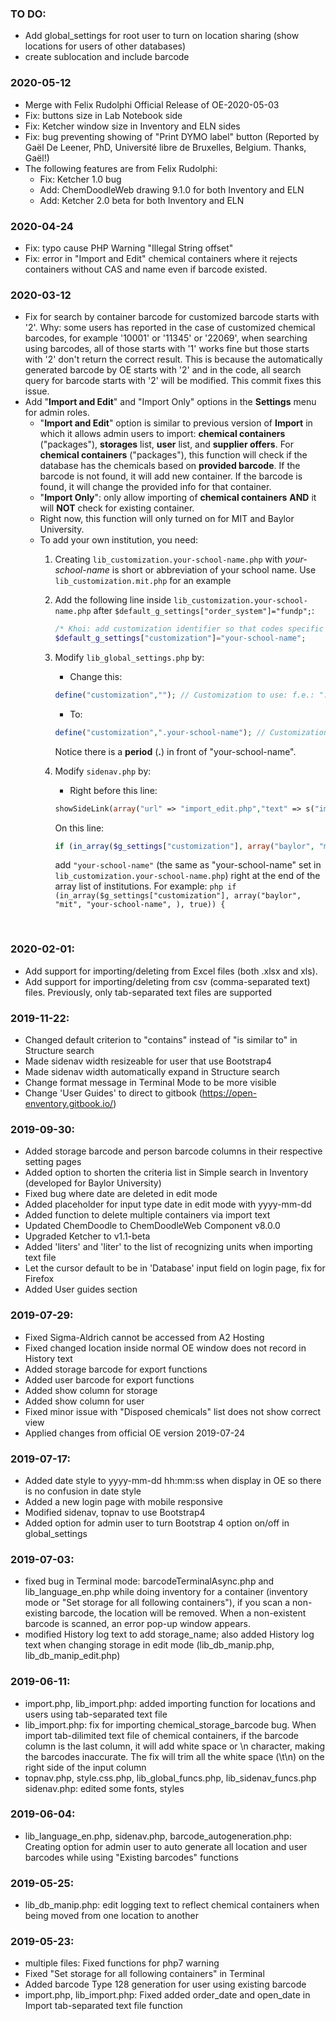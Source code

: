 ### TO DO:
- Add global_settings for root user to turn on location sharing (show locations for users of other databases)
- create sublocation and include barcode


### 2020-05-12

- Merge with Felix Rudolphi Official Release of OE-2020-05-03
- Fix: buttons size in Lab Notebook side
- Fix: Ketcher window size in Inventory and ELN sides
- Fix: bug preventing showing of "Print DYMO label" button (Reported by Gaël De Leener, PhD, Université libre de Bruxelles, Belgium. Thanks, Gaël!)
- The following features are from Felix Rudolphi:
  - Fix: Ketcher 1.0 bug
  - Add: ChemDoodleWeb drawing 9.1.0 for both Inventory and ELN
  - Add: Ketcher 2.0 beta for both Inventory and ELN

### 2020-04-24

- Fix: typo cause PHP Warning "Illegal String offset"
- Fix: error in "Import and Edit" chemical containers where it rejects containers without CAS and name even if barcode existed.

### 2020-03-12

- Fix for search by container barcode for customized barcode starts with '2'. Why: some users has reported in the case of customized chemical barcodes, for example '10001' or '11345' or '22069', when searching using barcodes, all of those starts with '1' works fine but those starts with '2' don't return the correct result. This is because the automatically generated barcode by OE starts with '2' and in the code, all search query for barcode starts with '2' will be modified. This commit fixes this issue.
- Add "**Import and Edit**" and "Import Only" options in the **Settings** menu for admin roles.
  - "**Import and Edit**" option is similar to previous version of **Import** in which it allows admin users to import: **chemical containers** ("packages"), **storages** list, **user** list, and **supplier offers**. For **chemical containers** ("packages"), this function will check if the database has the chemicals based on **provided barcode**. If the barcode is not found, it will add new container. If the barcode is found, it will change the provided info for that container.
  - "**Import Only**": only allow importing of **chemical containers** **AND** it will **NOT** check for existing container.
  - Right now, this function will only turned on for MIT and Baylor University.
  - To add your own institution, you need:
    1. Creating `lib_customization.your-school-name.php` with *your-school-name* is short or abbreviation of your school name. Use `lib_customization.mit.php` for an example
    2. Add the following line inside `lib_customization.your-school-name.php` after `$default_g_settings["order_system"]="fundp";`:

        ```php
        /* Khoi: add customization identifier so that codes specific for your-school-name will be execute. Only change if you know what you are doing */
        $default_g_settings["customization"]="your-school-name";
        ```
    3. Modify `lib_global_settings.php` by:
       - Change this:
       ```php
       define("customization",""); // Customization to use: f.e.: ".sample" for use of "lib_customization.sample.php", and "" for "lib_customization.php"
       ```

       - To:
       ```php
       define("customization",".your-school-name"); // Customization to use: f.e.: ".sample" for use of "lib_customization.sample.php", and "" for "lib_customization.php"
       ```

       Notice there is a **period** (**.**) in front of "your-school-name".

    4. Modify `sidenav.php` by:
       - Right before this line:
       ```php
       showSideLink(array("url" => "import_edit.php","text" => s("import_edit_tab_sep"), "target" => "mainpage", ));
       ```

       On this line:
       ```php
       if (in_array($g_settings["customization"], array("baylor", "mit"), true)) {
       ```
       add `"your-school-name"` (the same as "your-school-name" set in `lib_customization.your-school-name.php`) right at the end of the array list of institutions. For example:
            ```php
            if (in_array($g_settings["customization"], array("baylor", "mit", "your-school-name", ), true)) {
            ```
<br/>


### 2020-02-01:

- Add support for importing/deleting from Excel files (both .xlsx and xls).
- Add support for importing/deleting from csv (comma-separated text) files. Previously, only tab-separated text files are supported

### 2019-11-22:

- Changed default criterion to "contains" instead of "is similar to" in
  Structure search
- Made sidenav width resizeable for user that use Bootstrap4
- Made sidenav width automatically expand in Structure search
- Change format message in Terminal Mode to be more visible
- Change 'User Guides' to direct to gitbook (https://open-enventory.gitbook.io/)


### 2019-09-30:
- Added storage barcode and person barcode columns in their respective setting pages
- Added option to shorten the criteria list in Simple search in Inventory
    (developed for Baylor University)
- Fixed bug where date are deleted in edit mode
- Added placeholder for input type date in edit mode with yyyy-mm-dd
- Added function to delete multiple containers via import text
- Updated ChemDoodle to ChemDoodleWeb Component v8.0.0
- Upgraded Ketcher to v1.1-beta
- Added 'liters' and 'liter' to the list of recognizing units when importing text file
- Let the cursor default to be in 'Database' input field on login page,
    fix for Firefox
- Added User guides section


### 2019-07-29:
- Fixed Sigma-Aldrich cannot be accessed from A2 Hosting
- Fixed changed location inside normal OE window does not record in History text
- Added storage barcode for export functions
- Added user barcode for export functions
- Added show column for storage
- Added show column for user
- Fixed minor issue with "Disposed chemicals" list does not show correct view
- Applied changes from official OE version 2019-07-24

### 2019-07-17:
- Added date style to yyyy-mm-dd hh:mm:ss when display in OE so there is no confusion in date style
- Added a new login page with mobile responsive
- Modified sidenav, topnav to use Bootstrap4
- Added option for admin user to turn Bootstrap 4 option on/off in global_settings

### 2019-07-03:
- fixed bug in Terminal mode: barcodeTerminalAsync.php and lib_language_en.php
        while doing inventory for a container (inventory mode or "Set storage
        for all following containers"), if you scan a non-existing barcode,
        the location will be removed. When a non-existent barcode is scanned,
        an error pop-up window appears.
- modified History log text to add storage_name; also added History log text
        when changing storage in edit mode (lib_db_manip.php, lib_db_manip_edit.php)

### 2019-06-11:
- import.php, lib_import.php: added importing function for locations and
        users using tab-separated text file
- lib_import.php: fix for importing chemical_storage_barcode bug.
        When import tab-dilimited text file of chemical containers, if the
        barcode column is the last column, it will add white space or \n
        character, making the barcodes inaccurate. The fix will trim all the
        white space (\t\n) on the right side of the input column
- topnav.php, style.css.php, lib_global_funcs.php, lib_sidenav_funcs.php
        sidenav.php: edited some fonts, styles

### 2019-06-04:
- lib_language_en.php, sidenav.php, barcode_autogeneration.php:
        Creating option for admin user to auto generate all location and
        user barcodes while using "Existing barcodes" functions

### 2019-05-25:
- lib_db_manip.php: edit logging text to reflect chemical containers when
    being moved from one location to another

### 2019-05-23:
- multiple files: Fixed functions for php7 warning
- Fixed "Set storage for all following containers" in Terminal
- Added barcode Type 128 generation for user using existing barcode
- import.php, lib_import.php: Fixed added order_date and open_date in
        Import tab-separated text file function
